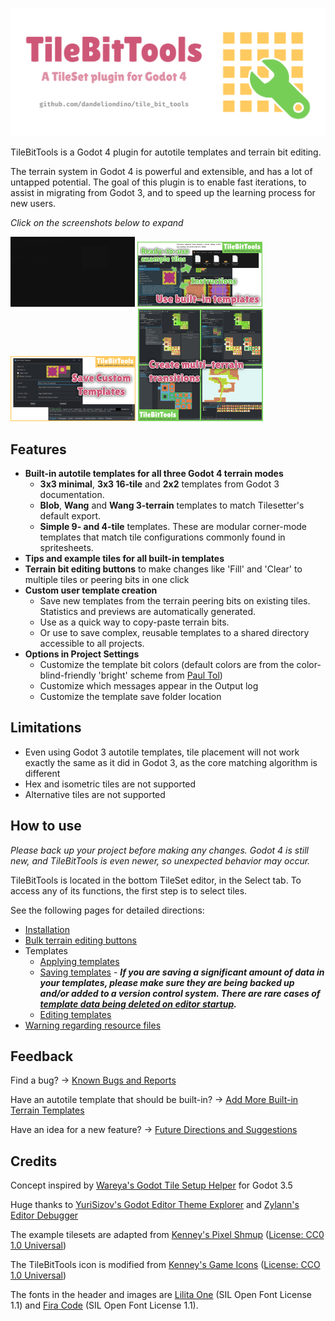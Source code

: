 ![TileBitTools](https://raw.githubusercontent.com/dandeliondino/tile_bit_tools/main/assets/header.png)

TileBitTools is a Godot 4 plugin for autotile templates and terrain bit editing.

The terrain system in Godot 4 is powerful and extensible, and has a lot of untapped potential. The goal of this plugin is to enable fast iterations, to assist in migrating from Godot 3, and to speed up the learning process for new users.

*Click on the screenshots below to expand*

[![Animated gif demonstrating how to apply a template](https://raw.githubusercontent.com/dandeliondino/tile_bit_tools/main/assets/tutorials/apply_template_thumb.gif)](https://github.com/dandeliondino/tile_bit_tools/blob/main/assets/tutorials/apply_template.gif)
[![Screenshot of a built-in template](https://raw.githubusercontent.com/dandeliondino/tile_bit_tools/main/assets/tips_and_examples_thumb.png)](https://github.com/dandeliondino/tile_bit_tools/blob/main/assets/tips_and_examples.png)
[![Screenshot of the Save Template dialog window](https://raw.githubusercontent.com/dandeliondino/tile_bit_tools/main/assets/save_custom_templates_thumb.png)](https://github.com/dandeliondino/tile_bit_tools/blob/main/assets/save_custom_templates.png)
[![Screenshots of setting up a 3-terrain tileset](https://raw.githubusercontent.com/dandeliondino/tile_bit_tools/main/assets/terrain_transitions_thumb.png)](https://github.com/dandeliondino/tile_bit_tools/blob/main/assets/terrain_transitions.png)

## Features
- **Built-in autotile templates for all three Godot 4 terrain modes**
	- **3x3 minimal**, **3x3 16-tile** and **2x2** templates from Godot 3 documentation.
	- **Blob**, **Wang** and **Wang 3-terrain** templates to match Tilesetter's default export.
	- **Simple 9- and 4-tile** templates. These are modular corner-mode templates that match tile configurations commonly found in spritesheets.
- **Tips and example tiles for all built-in templates**
- **Terrain bit editing buttons** to make changes like 'Fill' and 'Clear' to multiple tiles or peering bits in one click
- **Custom user template creation**
	- Save new templates from the terrain peering bits on existing tiles. Statistics and previews are automatically generated.
	- Use as a quick way to copy-paste terrain bits.
	- Or use to save complex, reusable templates to a shared directory accessible to all projects.
- **Options in Project Settings**
	- Customize the template bit colors (default colors are from the color-blind-friendly 'bright' scheme from [Paul Tol](https://personal.sron.nl/~pault/))
	- Customize which messages appear in the Output log
	- Customize the template save folder location


## Limitations
- Even using Godot 3 autotile templates, tile placement will not work exactly the same as it did in Godot 3, as the core matching algorithm is different
- Hex and isometric tiles are not supported
- Alternative tiles are not supported


## How to use
*Please back up your project before making any changes. Godot 4 is still new, and TileBitTools is even newer, so unexpected behavior may occur.*

TileBitTools is located in the bottom TileSet editor, in the Select tab. To access any of its functions, the first step is to select tiles.

See the following pages for detailed directions:

- [Installation](https://github.com/dandeliondino/tile_bit_tools/wiki/1.-Installation)
- [Bulk terrain editing buttons](https://github.com/dandeliondino/tile_bit_tools/wiki/2.-Bulk-Terrain-Editing-Buttons)
- Templates
	- [Applying templates](https://github.com/dandeliondino/tile_bit_tools/wiki/3.1-Applying-Templates)
	- [Saving templates](https://github.com/dandeliondino/tile_bit_tools/wiki/3.2-Saving-Templates) - ***If you are saving a significant amount of data in your templates, please make sure they are being backed up and/or added to a version control system. There are rare cases of [template data being deleted on editor startup](https://github.com/dandeliondino/tile_bit_tools/issues/49).***
	- [Editing templates](https://github.com/dandeliondino/tile_bit_tools/wiki/3.3-Editing-Templates)
- [Warning regarding resource files](https://github.com/dandeliondino/tile_bit_tools/wiki/X.-Warning-Regarding-Resource-Files)


## Feedback
Find a bug? -> [Known Bugs and Reports](https://github.com/dandeliondino/tile_bit_tools/issues/2)

Have an autotile template that should be built-in? -> [Add More Built-in Terrain Templates](https://github.com/dandeliondino/tile_bit_tools/issues/4)

Have an idea for a new feature? -> [Future Directions and Suggestions](https://github.com/dandeliondino/tile_bit_tools/issues/3)


## Credits
Concept inspired by [Wareya's Godot Tile Setup Helper](https://github.com/wareya/godot-tile-setup-helper) for Godot 3.5

Huge thanks to [YuriSizov's Godot Editor Theme Explorer](https://github.com/YuriSizov/godot-editor-theme-explorer) and [Zylann's Editor Debugger](https://github.com/Zylann/godot_editor_debugger_plugin)

The example tilesets are adapted from [Kenney's Pixel Shmup](https://www.kenney.nl/assets/pixel-shmup) ([License: CC0 1.0 Universal](https://creativecommons.org/publicdomain/zero/1.0/))

The TileBitTools icon is modified from [Kenney's Game Icons](https://www.kenney.nl/assets/game-icons) ([License: CCO 1.0 Universal](https://creativecommons.org/publicdomain/zero/1.0/))

The fonts in the header and images are [Lilita One](https://fonts.google.com/specimen/Lilita+One) (SIL Open Font License 1.1) and [Fira Code](https://github.com/tonsky/FiraCode) (SIL Open Font License 1.1).
